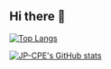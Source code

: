 ## Hi there 👋

[![Top Langs](https://github-readme-stats.vercel.app/api/top-langs/?username=jp-cpe&theme=calm&layout=donut)](https://github.com/jp-cpe/github-readme-stats)

[![JP-CPE's GitHub stats](https://github-readme-stats.vercel.app/api?username=jp-cpe&theme=calm)](https://github.com/jp-cpe/github-readme-stats)

<!--
**jp-cpe/jp-cpe** is a ✨ _special_ ✨ repository because its `README.md` (this file) appears on your GitHub profile.

Here are some ideas to get you started:

- 🔭 I’m currently working on ...
- 🌱 I’m currently learning ...
- 👯 I’m looking to collaborate on ...
- 🤔 I’m looking for help with ...
- 💬 Ask me about ...
- 📫 How to reach me: ...
- 😄 Pronouns: ...
- ⚡ Fun fact: ...
-->
